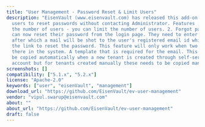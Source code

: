 ```yaml
---
title: "User Management - Password Reset & Limit Users"
description: "EisenVault (www.eisenvault.com) has released this add-on that allows
  users to reset passwords without contacting Administrator. Features : 1. Limiting
  the number of users - you can limit the number of users. 2. Forgot password - User
  can now reset their password from the login page. They need to enter their username
  after which a mail will be shot to the user's registered email id which contains
  the link to reset the password. This feature will only work when two things are
  there in the system. A template that is required for the email. This template will
  be copied automatically when a new tenant is created through self-server tenant
  account but for tenants created manually these needs to be copied manually."
screenshots: []
compatibility: ["5.1.x", "5.2.x"]
license: "Apache-2.0"
keywords: ["user", "eisenVault", "management"]
download_url: "https://github.com/EisenVault/ev-user-management"
vendor: "vipul.swarup@eisenvault.com"
about: ""
about_url: "https://github.com/EisenVault/ev-user-management"
draft: false
---
```

